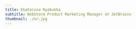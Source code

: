 ```yaml
---
title: Ekaterina Ryabukha
subtitle: WebStorm Product Marketing Manager at JetBrains
thumbnail: ./er.jpg
---
```


